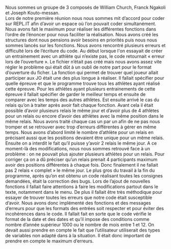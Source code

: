 Nous sommes un groupe de 3 composés de William Church, Franck Ngakoli et Joseph Kouto-messan.  
Lors de notre première réunion nous nous sommes mit d’accord pour coder sur REPL.IT afin d’avoir un espace où l’on pouvait coder simultanément. 
Nous avons fait le maximum pour réaliser les différentes fonctions dans l’ordre de l’énoncer pour nous faciliter la réalisation. 
Nous avons créé les structures dont nous pensions avoir besoins en priorités puis nous nous sommes lancés sur les fonctions.
Nous avons rencontré plusieurs erreurs et difficulté lors de l’écriture du code.
Au début lorsque l'on essayait de créer un entrainement avec un athlète qui n’existe pas, le code retournait « erreur lors de l’ouverture ». 
Le fichier n’était pas créé mais nous avons assez vite régler le problème qui était dût à un oubli de notre part pour le format d’ouverture du ficher.
La fonction qui permet de trouver quel joueur allait participer aux JO était une des plus longue à réaliser. 
Il fallait spécifier pour quelle épreuve et que le programme trouve tous les athlètes ayant réalisé cette épreuve. 
Pour les athlètes ayant plusieurs entrainements de cette épreuve il fallait spécifier de garder le meilleur temps et ensuite de comparer avec les temps des autres athlètes.
Est ensuite arrivé le cas du relais qu’on à traiter après avoir fait chaque fonction. 
Avant cela il était possible d’avoir plusieurs relais le même jour et d’avoir plus de 4 athlètes pour un relais ou encore d’avoir des athlètes avec la même position dans le même relais. 
Nous avons traité chaque cas un par un afin de ne pas nous tromper et se retrouver avec trop d’erreurs différentes à gérer en même temps. 
Nous avons d’abord limité le nombre d’athlète pour un relais en précisant aussi que les positions devaient être unique pour un même relais. 
Ensuite on a interdit le fait qu’il puisse y’avoir 2 relais le même jour. 
A ce moment-là des modifications, nous nous sommes retrouvé face à un problème : on ne pouvait plus ajouter plusieurs athlètes pour un relais. 
Pour corriger ça on a dû préciser qu’un relais prenait 4 participants maximum avoir des positions différentes à chaque fois. 
Donc finalement il ne fallait pas 2 relais « complet » le même jour.
Le plus gros du travail à la fin du programme, après qu’on est obtenu un code réalisant toutes les consignes demandées, était la correction des bugs. 
Lors de l’ajout de nouvelles fonctions il fallait faire attentions à faire les modifications partout dans le texte, notamment dans le menu. 
De plus il fallait être très méthodique pour essayer de trouver toutes les erreurs que notre code était susceptible d’avoir. 
Nous avons donc implémenté des fonctions et des messages d’erreurs pour que les formats des entrées soit respecter et pour éviter des incohérences dans le code. 
Il fallait fait en sorte que le code vérifie le format de la date et des dates et qu’il impose des conditions comme nombre d’année supérieur 1000 ou le nombre de mois entre 1 et 12. 
On devait aussi prendre en compte le fait que l’utilisateur utiliserait des types de variables non adapté dans à la situation. 
Il était donc important de prendre en compte le maximum d’erreurs.
